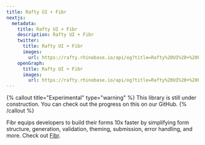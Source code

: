 ```yaml
---
title: Rafty UI + Fibr
nextjs:
  metadata:
    title: Rafty UI + Fibr
    description: Rafty UI + Fibr
    twitter:
      title: Rafty UI + Fibr
      images:
        url: https://rafty.rhinobase.io/api/og?title=Rafty%20UI%20+%20Fibr
    openGraph:
      title: Rafty UI + Fibr
      images:
        url: https://rafty.rhinobase.io/api/og?title=Rafty%20UI%20+%20Fibr
---
```


{% callout title="Experimental" type="warning" %}
This library is still under construction. You can check out the progress on this on our GitHub.
{% /callout %}

Fibr equips developers to build their forms 10x faster by simplifying form structure, generation, validation, theming, submission, error handling, and more. Check out [Fibr](https://www.npmjs.com/package/@fibr/react).
